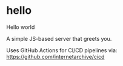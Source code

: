 # hello
Hello world

A simple JS-based server that greets you.

Uses GitHub Actions for CI/CD pipelines via:
https://github.com/internetarchive/cicd
